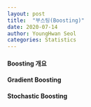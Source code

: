 ```yaml
---
layout: post
title:  "부스팅(Boosting)"
date: 2020-07-14
author: YoungHwan Seol
categories: Statistics
---
```


#### Boosting 개요

#### Gradient Boosting

#### Stochastic Boosting





